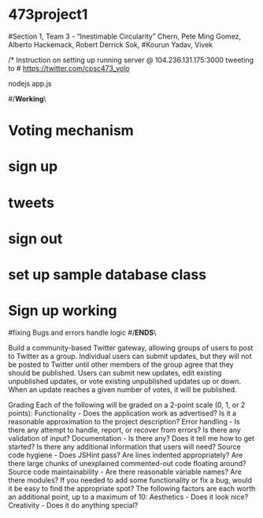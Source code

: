 # 473project1

#Section 1, Team 3 - “Inestimable Circularity” Chern, Pete Ming Gomez, Alberto Hackemack, Robert Derrick Sok, #Kourun Yadav, Vivek

/* Instruction on setting up
running server @ 104.236.131.175:3000
tweeting to   #   https://twitter.com/cpsc473_yolo

nodejs app.js

#/******Working******\
#
# Voting mechanism
# sign up
# tweets
# sign out
# set up sample database class
# Sign up working
#fixing Bugs and errors handle logic
#/******ENDS******\


Build a community-based Twitter gateway, allowing groups of users to post to Twitter as a group.
Individual users can submit updates, but they will not be posted to Twitter until other members of the group agree that they should be published. Users can submit new updates, edit existing unpublished updates, or vote existing unpublished updates up or down. When an update reaches a given number of votes, it will be published.

Grading Each of the following will be graded on a 2-point scale (0, 1, or 2 points): Functionality - Does the application work as advertised? Is it a reasonable approximation to the project description? Error handling - Is there any attempt to handle, report, or recover from errors? Is there any validation of input? Documentation - Is there any? Does it tell me how to get started? Is there any additional information that users will need? Source code hygiene - Does JSHint pass? Are lines indented appropriately? Are there large chunks of unexplained commented-out code floating around? Source code maintainability - Are there reasonable variable names? Are there modules? If you needed to add some functionality or fix a bug, would it be easy to find the appropriate spot? The following factors are each worth an additional point, up to a maximum of 10: Aesthetics - Does it look nice? Creativity - Does it do anything special?
